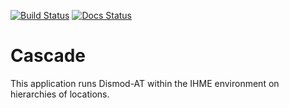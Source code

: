 [![Build Status](https://travis-ci.org/ihmeuw/cascade.svg?branch=develop)](https://github.com/ihmeuw/cascade)
[![Docs Status](https://readthedocs.org/projects/cascade/badge/?version=latest)](https://github.com/ihmeuw/cascade)
# Cascade

This application runs Dismod-AT within the IHME environment on hierarchies
of locations.
